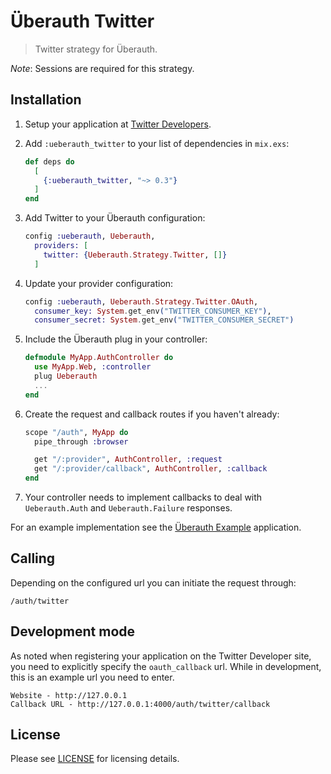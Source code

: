 # Überauth Twitter

> Twitter strategy for Überauth.

_Note_: Sessions are required for this strategy.

## Installation

1. Setup your application at [Twitter Developers](https://dev.twitter.com/).

1. Add `:ueberauth_twitter` to your list of dependencies in `mix.exs`:

    ```elixir
    def deps do
      [
        {:ueberauth_twitter, "~> 0.3"}
      ]
    end
    ```

1. Add Twitter to your Überauth configuration:

    ```elixir
    config :ueberauth, Ueberauth,
      providers: [
        twitter: {Ueberauth.Strategy.Twitter, []}
      ]
    ```

1.  Update your provider configuration:

    ```elixir
    config :ueberauth, Ueberauth.Strategy.Twitter.OAuth,
      consumer_key: System.get_env("TWITTER_CONSUMER_KEY"),
      consumer_secret: System.get_env("TWITTER_CONSUMER_SECRET")
    ```

1.  Include the Überauth plug in your controller:

    ```elixir
    defmodule MyApp.AuthController do
      use MyApp.Web, :controller
      plug Ueberauth
      ...
    end
    ```

1.  Create the request and callback routes if you haven't already:

    ```elixir
    scope "/auth", MyApp do
      pipe_through :browser

      get "/:provider", AuthController, :request
      get "/:provider/callback", AuthController, :callback
    end
    ```

1. Your controller needs to implement callbacks to deal with `Ueberauth.Auth` and `Ueberauth.Failure` responses.

For an example implementation see the [Überauth Example](https://github.com/ueberauth/ueberauth_example) application.

## Calling

Depending on the configured url you can initiate the request through:

    /auth/twitter

## Development mode

As noted when registering your application on the Twitter Developer site, you need to explicitly specify the `oauth_callback` url.  While in development, this is an example url you need to enter.

    Website - http://127.0.0.1
    Callback URL - http://127.0.0.1:4000/auth/twitter/callback

## License

Please see [LICENSE](https://github.com/ueberauth/ueberauth_twitter/blob/master/LICENSE) for licensing details.

